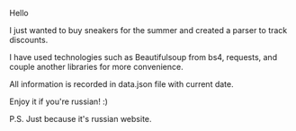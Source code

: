 Hello

I just wanted to buy sneakers for the summer and created a parser to track discounts.

I have used technologies such as Beautifulsoup from bs4, requests, and couple another libraries for more convenience.

All information is recorded in data.json file with current date.

Enjoy it if you're russian! :)

P.S.
Just because it's russian website.